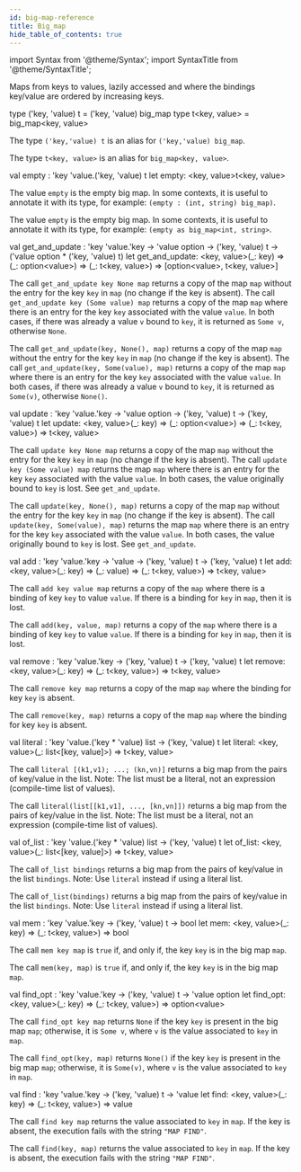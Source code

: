 ```yaml
---
id: big-map-reference
title: Big_map
hide_table_of_contents: true
---
```

import Syntax from '@theme/Syntax';
import SyntaxTitle from '@theme/SyntaxTitle';


Maps from keys to values, lazily accessed and where the bindings
  key/value are ordered by increasing keys.


<SyntaxTitle syntax="cameligo">
type (&#39;key, &#39;value) t = (&#39;key, &#39;value) big&#95;map
</SyntaxTitle>
<SyntaxTitle syntax="jsligo">
type t&lt;key, value&gt; = big&#95;map&lt;key, value&gt;
</SyntaxTitle>
<Syntax syntax="cameligo">

The type `('key,'value) t` is an alias for
    `('key,'value) big_map`.

</Syntax>

<Syntax syntax="jsligo">

The type `t<key, value>` is an alias for `big_map<key, value>`.

</Syntax>


<SyntaxTitle syntax="cameligo">
val empty : &#39;key &#39;value.(&#39;key, &#39;value) t
</SyntaxTitle>
<SyntaxTitle syntax="jsligo">
let empty: &lt;key, value&gt;t&lt;key, value&gt;
</SyntaxTitle>
<Syntax syntax="cameligo">

The value `empty` is the empty big map. In some contexts, it is
    useful to annotate it with its type, for example:
    `(empty : (int, string) big_map)`.

</Syntax>

<Syntax syntax="jsligo">

The value `empty` is the empty big map. In some contexts, it is
    useful to annotate it with its type, for example:
    `(empty as big_map<int, string>`.

</Syntax>


<SyntaxTitle syntax="cameligo">
val get&#95;and&#95;update : &#39;key &#39;value.&#39;key -&gt; &#39;value option -&gt; (&#39;key, &#39;value) t -&gt; (&#39;value option * (&#39;key, &#39;value) t)
</SyntaxTitle>
<SyntaxTitle syntax="jsligo">
let get&#95;and&#95;update: &lt;key, value&gt;(&#95;: key) =&gt; (&#95;: option&lt;value&gt;) =&gt; (&#95;: t&lt;key, value&gt;) =&gt; [option&lt;value&gt;, t&lt;key, value&gt;]
</SyntaxTitle>
<Syntax syntax="cameligo">

The call `get_and_update key None map` returns a copy of the map
    `map` without the entry for the key `key` in `map` (no change if
    the key is absent). The call `get_and_update key (Some value) map`
    returns a copy of the map `map` where there is an entry for the
    key `key` associated with the value `value`. In both cases, if
    there was already a value `v` bound to `key`, it is returned as
    `Some v`, otherwise `None`.

</Syntax>

<Syntax syntax="jsligo">

The call `get_and_update(key, None(), map)` returns a copy of the map
    `map` without the entry for the key `key` in `map` (no change if
    the key is absent). The call `get_and_update(key, Some(value), map)`
    returns a copy of the map `map` where there is an entry for the
    key `key` associated with the value `value`. In both cases, if
    there was already a value `v` bound to `key`, it is returned as
    `Some(v)`, otherwise `None()`.

</Syntax>


<SyntaxTitle syntax="cameligo">
val update : &#39;key &#39;value.&#39;key -&gt; &#39;value option -&gt; (&#39;key, &#39;value) t -&gt; (&#39;key, &#39;value) t
</SyntaxTitle>
<SyntaxTitle syntax="jsligo">
let update: &lt;key, value&gt;(&#95;: key) =&gt; (&#95;: option&lt;value&gt;) =&gt; (&#95;: t&lt;key, value&gt;) =&gt; t&lt;key, value&gt;
</SyntaxTitle>
<Syntax syntax="cameligo">

The call `update key None map` returns a copy of the map `map`
    without the entry for the key `key` in `map` (no change if the key
    is absent). The call `update key (Some value) map` returns the map
    `map` where there is an entry for the key `key` associated with
    the value `value`. In both cases, the value originally bound to
    `key` is lost. See `get_and_update`.

</Syntax>

<Syntax syntax="jsligo">

The call `update(key, None(), map)` returns a copy of the map `map`
    without the entry for the key `key` in `map` (no change if the key
    is absent). The call `update(key, Some(value), map)` returns the map
    `map` where there is an entry for the key `key` associated with
    the value `value`. In both cases, the value originally bound to
    `key` is lost. See `get_and_update`.

</Syntax>


<SyntaxTitle syntax="cameligo">
val add : &#39;key &#39;value.&#39;key -&gt; &#39;value -&gt; (&#39;key, &#39;value) t -&gt; (&#39;key, &#39;value) t
</SyntaxTitle>
<SyntaxTitle syntax="jsligo">
let add: &lt;key, value&gt;(&#95;: key) =&gt; (&#95;: value) =&gt; (&#95;: t&lt;key, value&gt;) =&gt; t&lt;key, value&gt;
</SyntaxTitle>
<Syntax syntax="cameligo">

The call `add key value map` returns a copy of the `map` where
    there is a binding of key `key` to value `value`. If there is a
    binding for `key` in `map`, then it is lost.

</Syntax>

<Syntax syntax="jsligo">

The call `add(key, value, map)` returns a copy of the `map` where
    there is a binding of key `key` to value `value`. If there is a
    binding for `key` in `map`, then it is lost.

</Syntax>


<SyntaxTitle syntax="cameligo">
val remove : &#39;key &#39;value.&#39;key -&gt; (&#39;key, &#39;value) t -&gt; (&#39;key, &#39;value) t
</SyntaxTitle>
<SyntaxTitle syntax="jsligo">
let remove: &lt;key, value&gt;(&#95;: key) =&gt; (&#95;: t&lt;key, value&gt;) =&gt; t&lt;key, value&gt;
</SyntaxTitle>
<Syntax syntax="cameligo">

The call `remove key map` returns a copy of the map `map` where
    the binding for key `key` is absent.

</Syntax>

<Syntax syntax="jsligo">

The call `remove(key, map)` returns a copy of the map `map` where
    the binding for key `key` is absent.

</Syntax>


<SyntaxTitle syntax="cameligo">
val literal : &#39;key &#39;value.(&#39;key * &#39;value) list -&gt; (&#39;key, &#39;value) t
</SyntaxTitle>
<SyntaxTitle syntax="jsligo">
let literal: &lt;key, value&gt;(&#95;: list&lt;[key, value]&gt;) =&gt; t&lt;key, value&gt;
</SyntaxTitle>
<Syntax syntax="cameligo">

The call `literal [(k1,v1); ...; (kn,vn)]` returns a big map from
    the pairs of key/value in the list. Note: The list must be a
    literal, not an expression (compile-time list of values).

</Syntax>

<Syntax syntax="jsligo">

The call `literal(list[[k1,v1], ..., [kn,vn]])` returns a big map
    from the pairs of key/value in the list. Note: The list must be a
    literal, not an expression (compile-time list of values).

</Syntax>


<SyntaxTitle syntax="cameligo">
val of&#95;list : &#39;key &#39;value.(&#39;key * &#39;value) list -&gt; (&#39;key, &#39;value) t
</SyntaxTitle>
<SyntaxTitle syntax="jsligo">
let of&#95;list: &lt;key, value&gt;(&#95;: list&lt;[key, value]&gt;) =&gt; t&lt;key, value&gt;
</SyntaxTitle>
<Syntax syntax="cameligo">

The call `of_list bindings` returns a big map from the pairs of
    key/value in the list `bindings`. Note: Use `literal` instead if
    using a literal list.

</Syntax>

<Syntax syntax="jsligo">

The call `of_list(bindings)` returns a big map from the pairs of
    key/value in the list `bindings`. Note: Use `literal` instead if
    using a literal list.

</Syntax>


<SyntaxTitle syntax="cameligo">
val mem : &#39;key &#39;value.&#39;key -&gt; (&#39;key, &#39;value) t -&gt; bool
</SyntaxTitle>
<SyntaxTitle syntax="jsligo">
let mem: &lt;key, value&gt;(&#95;: key) =&gt; (&#95;: t&lt;key, value&gt;) =&gt; bool
</SyntaxTitle>
<Syntax syntax="cameligo">

The call `mem key map` is `true` if, and only if, the key `key`
    is in the big map `map`.

</Syntax>

<Syntax syntax="jsligo">

The call `mem(key, map)` is `true` if, and only if, the key `key`
    is in the big map `map`.

</Syntax>


<SyntaxTitle syntax="cameligo">
val find&#95;opt : &#39;key &#39;value.&#39;key -&gt; (&#39;key, &#39;value) t -&gt; &#39;value option
</SyntaxTitle>
<SyntaxTitle syntax="jsligo">
let find&#95;opt: &lt;key, value&gt;(&#95;: key) =&gt; (&#95;: t&lt;key, value&gt;) =&gt; option&lt;value&gt;
</SyntaxTitle>
<Syntax syntax="cameligo">

The call `find_opt key map` returns `None` if the key `key` is
    present in the big map `map`; otherwise, it is `Some v`, where `v`
    is the value associated to `key` in `map`.

</Syntax>

<Syntax syntax="jsligo">

The call `find_opt(key, map)` returns `None()` if the key `key` is
    present in the big map `map`; otherwise, it is `Some(v)`, where `v`
    is the value associated to `key` in `map`.

</Syntax>


<SyntaxTitle syntax="cameligo">
val find : &#39;key &#39;value.&#39;key -&gt; (&#39;key, &#39;value) t -&gt; &#39;value
</SyntaxTitle>
<SyntaxTitle syntax="jsligo">
let find: &lt;key, value&gt;(&#95;: key) =&gt; (&#95;: t&lt;key, value&gt;) =&gt; value
</SyntaxTitle>
<Syntax syntax="cameligo">

The call `find key map` returns the value associated to `key` in
    `map`. If the key is absent, the execution fails with the string
    `"MAP FIND"`.

</Syntax>

<Syntax syntax="jsligo">

The call `find(key, map)` returns the value associated to `key` in
    `map`. If the key is absent, the execution fails with the string
    `"MAP FIND"`.

</Syntax>
